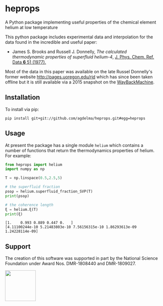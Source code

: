 # heprops
A Python package implementing useful properties of the chemical element helium at low temperature

This python package includes experimental data and interpolation for the data found in the incredible and useful paper:

- James S. Brooks and Russell J. Donnelly, *The calculated thermodynamic properties of superfluid helium-4*, [J. Phys. Chem. Ref. Data **6** 51 (1977).](https://aip.scitation.org/doi/10.1063/1.555549)

Most of the data in this paper was available on the late Russel Donnelly's former website http://pages.uoregon.edu/rjd which has since been taken offline but it is still available via a 2015 snapshot on the [WayBackMachine](https://web.archive.org/web/20150620225058/http://pages.uoregon.edu/rjd/bd.htm).

## Installation
To install via pip:

    pip install git+git://github.com/agdelma/heprops.git#egg=heprops

## Usage
At present the package has a single module `helium` which contains a number of functions that return the thermodynamics properties of helium.  For example:

```python
from heprops import helium
import numpy as np

T = np.linspace(0.5,2.5,5)

# the superfluid fraction
ρsoρ = helium.superfluid_fraction_SVP(T)
print(ρsoρ)

# the coherence length
ξ = helium.ξ(T)
print(ξ)
```
    [1.    0.993 0.889 0.447 0.   ]
    [4.11100244e-10 5.21483803e-10 7.56156315e-10 1.86293613e-09 1.24228114e-09]    

## Support

The creation of this software was supported in part by the National Science Foundation under Award Nos. DMR-1808440 and DMR-1809027.

[<img width="100px" src="https://www.nsf.gov/images/logos/NSF_4-Color_bitmap_Logo.png">](https://www.nsf.gov/awardsearch/showAward?AWD_ID=1808440&HistoricalAwards=false)

